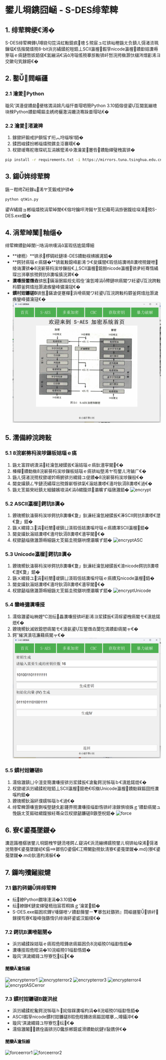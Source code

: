 # 鐢ㄦ埛鎸囧崡 - S-DES绯荤粺

## 1. 绯荤粺绠€浠�

S-DES绯荤粺鏄竴娆句笓涓虹敤鎴疯璁＄殑宸ュ叿锛屾棬鍦ㄤ负鎮ㄦ彁渚涢珮鏁堛€佸揩閫熺殑8-bit浜岃繘鍒舵暟銆丄SCII瀛楃鍜孶nicode瀛楃鐨勫姞瀵嗕笌瑙ｅ瘑鏈嶅姟銆傞€氳繃涓€涓洿瑙傜殑搴旂敤锛屽嵆浣挎槸灏忕櫧涔熷彲浠ヨ交鏉句笂鎵嬨€�

## 2. 鐜閰嶇疆

### 2.1 瀹夎Python

璇风‘淇濇偍鐨勮绠楁満涓婂凡缁忓畨瑁呬簡Python 3.10銆傛偍鍙互閫氳繃璁块棶Python鐨勫畼鏂圭綉绔欐潵涓嬭浇骞跺畨瑁呫€�

### 2.2 瀹夎渚濊禆

1. 鎵撳紑鍛戒护鎻愮ず绗︽垨缁堢銆�
2. 鍒囨崲鍒扮郴缁熺殑鏍圭洰褰曘€�
3. 杈撳叆骞舵墽琛屼互涓嬪懡浠ゆ潵瀹夎蹇呰鐨勪緷璧栧寘锛�

```sh
pip install -r requirements.txt -i https://mirrors.tuna.tsinghua.edu.cn/pypi/web/simple
```

## 3. 鍚姩绯荤粺

鍦ㄧ粓绔紝鎵ц浠ヤ笅鍛戒护锛�

```sh
python qtWin.py
```

鍙繘鍏ョ郴缁熺殑涓荤晫闈€€傛垨鑰呯洿鎺ヤ笅杞藉苟涓斿弻鍑绘垜浠殑S-DES.exe銆�

## 4. 涓荤晫闈粙缁�

绯荤粺鐨勭晫闈㈠垎涓哄嚑涓富瑕佸尯鍩燂細

- **棣栭〉**锛氶椤碉紝鏈塖-DES鐨勬祦绋嬪浘銆�
- **鍔犲瘑瑙ｅ瘑鍖�**锛氱敤鎴峰彲浠ラ€夋嫨闇€瑕佸姞瀵嗚В瀵嗙殑鍐呭绫诲瀷锛�8浣嶄簩杩涘埗鏁般€丄SCII瀛楃鎴朥nicode瀛楃锛夛紝骞惰繘琛岀浉搴旂殑鍔犺В瀵嗘搷浣溿€�
- **瀵嗛挜鐢熸垚**锛氬鏋滃弻鏂规兂瑕佺‘瀹氫竴涓殢鏈哄瘑閽ワ紝鍙互浣跨敤杩欎釜鍔熻兘灏濊瘯鑾峰彇瀹冦€�
- **鏆村姏鐮磋В**锛氬鏋滄偍蹇樿浜嗗瘑閽ワ紝鍙互浣跨敤杩欎釜鍔熻兘灏濊瘯鑾峰彇瀹冦€�
  ![home](result_img/home.png)

## 5. 濡備綍浣跨敤

### 5.1 8浣嶄簩杩涘埗鏁板姞瑙ｅ瘑

1. 鍦ㄤ富鐣岄潰涓紝瀹氫綅鍒扳€滃姞瑙ｅ瘑鈥濇寜閽€�
2. 榛樿鐨勬槸8浣嶄簩杩涘埗鏁板姞瑙ｅ瘑锛屾墍浠ヤ笉鐢ㄦ洿鏀广€�
3. 鍦ㄦ彁渚涚殑杈撳叆妗嗕腑锛岃緭鍏ユ偍鐨�8浣嶄簩杩涘埗鏁般€�
4. 閫夋嫨鎮ㄥ笇鏈涜繘琛岀殑鎿嶄綔锛氣€滃姞瀵嗏€濇垨鈥滆В瀵嗏€濄€�
5. 鍦ㄤ笅鏂癸紝鎮ㄤ細鐪嬪埌涓€涓緭鍑烘灞曠ず缁撴灉銆�
![encrypt](result_img/encrypt.png)

### 5.2 ASCII瀛楃鍔犺В瀵�

1. 鐐瑰嚮鈥滀簩杩涘埗鍔犺В瀵嗛€夐」鈥濓紝瀹氫綅鍒扳€淎SCII鍔犺В瀵嗏€濋€夐」銆�
2. 鍦ㄨ緭鍏ユ涓紝閿叆鎮ㄩ渶瑕佸姞瀵嗘垨瑙ｅ瘑鐨凙SCII瀛楃銆�
3. 閫夋嫨鈥滃姞瀵嗏€濇垨鈥滆В瀵嗏€濇寜閽€�
4. 杈撳嚭缁撴灉灏嗕細鍦ㄤ笅鏂圭殑鍖哄煙灞曠ず銆�
   ![encryptASC](result_img/encryptASC.png)


### 5.3 Unicode瀛楃鍔犺В瀵�

1. 鐐瑰嚮鈥滀簩杩涘埗鍔犺В瀵嗛€夐」鈥濓紝瀹氫綅鍒扳€淯nicode鍔犺В瀵嗏€濋€夐」銆�
2. 鍦ㄨ緭鍏ユ涓紝閿叆鎮ㄩ渶瑕佸姞瀵嗘垨瑙ｅ瘑鐨刄nicode瀛楃銆�
3. 閫夋嫨鈥滃姞瀵嗏€濇垨鈥滆В瀵嗏€濇寜閽€�
4. 杈撳嚭缁撴灉灏嗕細鍦ㄤ笅鏂圭殑鍖哄煙灞曠ず銆�
   ![encryptUnicode](result_img/encryptUnicode.png)


### 5.4 鑾峰彇瀵嗛挜

1. 濡傛灉鍙屾柟娌℃湁纭畾瀵嗛挜锛屽彲浠ヨ浆鍒扳€滆幏鍙栧瘑閽モ€濆尯鍩熴€�
2. 鐐瑰嚮鈥滅敓鎴愬瘑閽モ€濆氨鍙互鐢熸垚闅忔満鐨勫瘑閽ャ€�
3. 鍔″繀淇濆瓨濂藉瘑閽ャ€�
 ![keygen_page](result_img/keygen_page.png)


### 5.5 鏆村姏鐮磋В

1. 濡傛灉鎮ㄩ仐澶变簡瀵嗛挜锛岃浆鍒扳€滄毚鍔涚牬瑙ｂ€濆尯鍩熴€�
2. 杈撳叆浜岃繘鍒舵暟銆丄SCII瀛楃鎴栬€呮槸Unicode瀛楃鐨勬槑鏂囧拰瀵嗘枃銆�
3. 鐐瑰嚮鈥滃紑濮嬬牬瑙ｂ€濄€�
4. 绯荤粺灏嗛亶鍘嗘墍鏈夊彲鑳界殑瀵嗛挜缁勫悎锛屽湪鎵惧埌姝ｇ‘鐨勫瘑閽ュ悗鍦ㄤ笅鏂硅緭鍑猴紝骞朵笖杈撳嚭鐮磋В鏃堕棿銆�
    ![force](result_img/force.png)


## 6. 寮€鍙戞墜鍐�

瀵逛簬楂樼骇鐢ㄦ埛鎴栧笇鏈涜嚜鍔ㄥ寲涓€浜涜繃绋嬬殑鐢ㄦ埛锛屾垜浠彁渚涗簡寮€鍙戞墜鍐屻€傝鎯呰鍙傝€冮殢闄勭殑鈥淸寮€鍙戞墜鍐�.md](寮€鍙戞墜鍐�.md)鈥濇枃浠躲€�

## 7. 鏁呴殰鎺掓煡

### 7.1 鏃犳硶鍚姩绯荤粺

- 纭繚Python鐗堟湰涓�3.10銆�
- 纭繚鎵€鏈変緷璧栭兘宸茬粡姝ｇ‘瀹夎銆�
- S-DES.exe鏂囦欢鏄墦鍖呭ソ鐨勫簲鐢ㄧ▼搴忥紝鏃犻』閰嶇疆鐜锛屽鎵撲笉寮€璇峰強鏃惰仈绯诲紑鍙戜汉鍛樸€�

### 7.2 鍔犺В瀵嗗嚭閿�

- 浜岃繘鍒跺姞瑙ｅ瘑瑕佹眰鏄庡瘑鏂囦负8浣嶇殑01缁勫悎銆�
- 瀵嗛挜瑕佹眰涓�10浣嶇殑01缁勫悎銆�
- 璇风‘淇濊緭鍏ユ牸寮忔纭€�
#### 閿欒瀹炰緥
 ![encrypterror1](result_img/encrypterror1.png)
 ![encrypterror2](result_img/encrypterror2.png)
 ![encrypterror3](result_img/encrypterror3.png)
 ![encrypterror4](result_img/encrypterror4.png)
 ![encryptASCerror](result_img/encryptASCerror.png)

### 7.3 鏆村姏鐮磋В鍑洪敊
- 浜岃繘鍒舵毚鍔涚牬瑙ｈ姹傛槑瀵嗘枃涓�8浣嶇殑01缁勫悎銆�
- ASCII鍜孶nicode鏆村姏鐮磋В瑕佹眰鏄庡瘑鏂囬暱搴︿竴鑷淬€�
- 璇风‘淇濊緭鍏ユ牸寮忔纭€�
- 濡傛灉闂鎸佺画锛岃鑱旂郴鎴戜滑鐨勬妧鏈敮鎸併€�
#### 閿欒瀹炰緥
 ![forceerror1](result_img/forceerror1.png)
 ![forceerror2](result_img/forceerror2.png)
